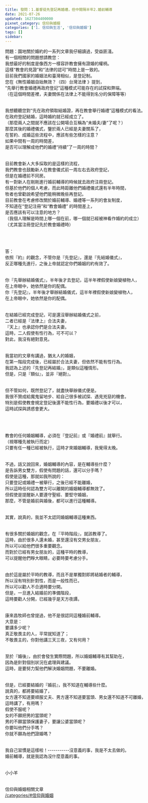 ```yaml
---
title: 發問：1.基督徒先登記再婚禮，但中間隔半年2.婚前輔導
date: 2021-07-26
updated: 1627304400000
pixnet_category: 信仰與婚姻
categories: ['1. 信仰與生活', '信仰與婚姻']
tags: []
sidebar: 
---
```


<div>
<div>問題：園地關於婚約的一系列文章我仔細讀過，受益匪淺。</div>
<div>有一個相關的問題想請教您：</div>
<div>我想最好的制度是像西方一樣容許教會擁有證婚的權柄。</div>
<div>這樣“教會的見證”和“法律的認可”時間上是一致的。</div>
<div>目前我們國家的婚姻法和臺灣相似，是登記制。</div>
<div>您在《無性婚姻自始無效？（四）台灣法律 》提到，</div>
<div>“先舉行教會婚禮再政府登記”這種模式可能存在的試探和弊端。</div>
<div>（在這個時間差裡，夫妻關係在法律上不能得到名分的保障等等）</div>
<div> </div>
<div> </div>
<div>我想聽聽您對“先在政府領取結婚證，再在教會舉行婚禮”這種模式的看法。</div>
<div>在政府登記結婚，這時婚約就已經成立了。</div>
<div>（那麼兩人之間就不應該在公開場合互稱為“未婚夫/妻”了呢？）</div>
<div>那麼其後的婚禮儀式，鑒於兩人已經是夫妻關系了，</div>
<div>在誓約、成婚這些流程中，應該有些怎樣的注意？</div>
<div>如果中間有一周的時間差，</div>
<div>是否可以理解成他們的婚禮“持續”了一周的時間？</div>
<div> </div>
<div> </div>
<div>目前教會新人大多採取的是這樣的流程，</div>
<div>我們教會也鼓勵新人在教會儀式前一周左右去政府登記，</div>
<div>但是在婚禮前不同房。</div>
<div>有一對新人在剛剛進行婚前輔導的時候就去政府注冊登記。</div>
<div>但基於他們的個人考慮，而此時距離他們婚禮儀式還有半年時間，</div>
<div>牧者也曾勸說希望他們能稍微晚些再登記。</div>
<div>目前教會在考慮修改關於婚前輔導、婚禮等一系列的會友制度，</div>
<div>不知道在“登記注冊”和“教會婚禮” 的時間差上，</div>
<div>是否應該有可以注意的地方？</div>
<div>（我個人理解是時間上哪一個在前，哪一個就已經被神看作婚約的成立）</div>
<div>（尤其當注冊登記先於教會婚禮時）</div>
<div> </div>
<div> </div>
<div> </div>
<div> </div>
<div>答：</div>
<div>依照『約』的觀念，不管你是『先登記』，還是『先結婚儀式』，</div>
<div>反正哪種先進行，之後上帝就認定你們婚姻的約有效了。</div>
<div> </div>
<div> </div>
<div>你『先舉辦結婚儀式』，半年後才去登記，這半年裡假使新娘變植物人，</div>
<div>在上帝眼中，她依然是你的配偶。</div>
<div>你『先登記』，半年後才舉辦結婚儀式，這半年裡假使新娘變植物人，</div>
<div>在上帝眼中，她依然是你的配偶。</div>
<div> </div>
<div> </div>
<div>在結婚已經完成登記，可是還沒舉辦結婚儀式之前，</div>
<div>二者已經是『法律上』合法夫妻，</div>
<div>『天上』也承認你們是合法夫妻。</div>
<div>這時，二人假使有性行為，可不可以？</div>
<div>對此，我沒有絕對意見。</div>
<div> </div>
<div> </div>
<div>我當初的文章有講過，猶太人的婚姻，</div>
<div>在第一階段完成後，已經屬於合法夫妻，但依然不能有性行為。</div>
<div>我認為上述的『先登記再結婚』，是類似這種情形。</div>
<div>但是，只是『類似』，並非『絕對』。</div>
<div> </div>
<div> </div>
<div>但不管如何，既然登記了，就盡快舉辦儀式便是。</div>
<div>我很不贊成給魔鬼留地步、給自己很多被試探、遇見兇惡的機會。</div>
<div>特別是假使教會規定登記後還不能性行為，要婚禮以後才可以，</div>
<div>這時試探與誘惑會更大。</div>
<div> </div>
<div> </div>
<div> </div>
<div> </div>
<div>教會的任何婚姻輔導，必須在『登記前』或『婚禮前』就舉行。</div>
<div>（視哪種先被執行而定）</div>
<div>只要有任一種已經被執行，這時才來婚姻輔導，我覺得太晚。</div>
<div> </div>
<div> </div>
<div>不過，話又說回來，婚姻輔導的內容，是在輔導些什麼？</div>
<div>是告訴男女雙方，假使有問題的話，還可以分手嗎？</div>
<div>假使是這種，那就如我所說的：</div>
<div>只要登記或婚禮一被舉行，之後已經不能離婚，</div>
<div>所以這時任何認為雙方可以離開的婚姻輔導都無效了。</div>
<div>但假使是提醒新人要遵守聖經、要堅守婚姻，</div>
<div>那麼，不管是婚前與婚後，都可以進行這種輔導。</div>
<div> </div>
<div> </div>
<div>其實，說真的，我並不太認同婚姻輔導這種東西。</div>
<div> </div>
<div> </div>
<div>有很多關於婚姻的觀念，在『平時階段』，就該教導了。</div>
<div>這時，由於很多人還未婚，甚至還沒有交男女朋友，</div>
<div>所以可以給他們很多重要觀念。</div>
<div>而對於已經有男女朋友的，這種平時的教導，</div>
<div>可以提醒他們睜大眼睛，必要時要考慮分手。</div>
<div> </div>
<div> </div>
<div>由於這是屬於平時的教導，而且不是單獨對即將結婚者的輔導，</div>
<div>所以沒有特別針對性，而是一般性而已，</div>
<div>所以可以勸人不合適時要分開。</div>
<div>但是，一旦進入結婚前的準備階段，</div>
<div>這時要勸人分開，已經幾乎是天方夜譚。</div>
<div> </div>
<div> </div>
<div>康來昌牧師也曾提過，他不是很認同這種婚前輔導。</div>
<div>大意是：</div>
<div>要講多少呢？</div>
<div>真正敬畏主的人，平常就知道了；</div>
<div>不敬畏主的，你對他講三天三夜，又有何用？</div>
<div> </div>
<div> </div>
<div>至於『婚後』，由於會發生實際問題，所以婚姻輔導有其幫助在，</div>
<div>因為是針對個別狀況在處理與建議。</div>
<div>這時，是要努力幫他們解決婚姻問題，不要離婚。</div>
<div> </div>
<div> </div>
<div>但是，已經要結婚的『婚前』，我不知道在輔導些什麼。</div>
<div>說真的，都將要結婚了，</div>
<div>女方還不知道要順服丈夫、男方還不知道要當頭、男女還不知道不可離婚，</div>
<div>這時講了，有用嗎？</div>
<div>假使不服呢？</div>
<div>女的不願把男的當頭呢？</div>
<div>男的不願當頭保護妻子，要讓公婆當頭呢？</div>
<div>你要叫他們分手嗎？</div>
<div>你就不願為他們證婚嗎？</div>
<div> </div>
<div> </div>
<div>我自己習慣是這樣啦！-----------沒意義的事，我是不太去做的。</div>
<div>婚前輔導，就是我認為沒什麼意義的事。</div>
<div> </div>
<div> </div>
<div>小小羊</div>
<div> </div>
<div> </div>
<div>
<div>信仰與婚姻相關文章</div>
<div><a href="/categories/#信仰與婚姻" target="_blank">/categories/#信仰與婚姻</a></div>
</div>
</div>
